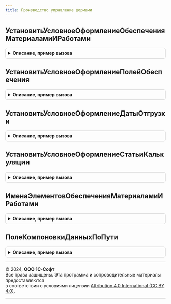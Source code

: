 ```yaml
---
title: Производство управление формами
---
```



## УстановитьУсловноеОформлениеОбеспеченияМатериаламиИРаботами
<details style="margin: 1em 0; padding: 0.5em; border: 1px solid #ccc; border-radius: 6px;">

<summary style="font-weight: bold; cursor: pointer;">Описание, пример вызова</summary>

```bsl

// Добавляет на форму условное оформление обеспечения производства.
//
// Параметры:
//  Форма            - ФормаКлиентскогоПриложения - форма.
//  ИмяОбъекта       - Строка - имя объекта.
//  ИмяТЧ            - Строка - имя табличной части.
//  ИменаЭлементов   - см. ПроизводствоУправлениеФормами.ИменаЭлементовОбеспеченияМатериаламиИРаботами
//  ПутиКДанным      - Структура, Неопределено - пути к данным.
//
Процедура УстановитьУсловноеОформлениеОбеспеченияМатериаламиИРаботами(Форма, ИмяОбъекта, ИмяТЧ, ИменаЭлементов, ПутиКДанным = Неопределено) Экспорт
```

Пример вызова
```bsl
ПроизводствоУправлениеФормами.УстановитьУсловноеОформлениеОбеспеченияМатериаламиИРаботами(Форма, ИмяОбъекта, ИмяТЧ, ИменаЭлементов, ПутиКДанным);
```
</details>

## УстановитьУсловноеОформлениеПолейОбеспечения
<details style="margin: 1em 0; padding: 0.5em; border: 1px solid #ccc; border-radius: 6px;">

<summary style="font-weight: bold; cursor: pointer;">Описание, пример вызова</summary>

```bsl

// Добавляет на форму условное оформление для поля ВариантОбеспечения.
//
// Параметры:
//  Форма            - ФормаКлиентскогоПриложения - форма.
//  ИмяОбъекта       - Строка - имя объекта.
//  ИмяТЧ            - Строка - имя табличной части.
//  ПутиКДанным      - Структура, Неопределено - пути к данным.
//
Процедура УстановитьУсловноеОформлениеПолейОбеспечения(Форма, ИмяОбъекта, ИмяТЧ, ПутиКДанным = Неопределено) Экспорт
```

Пример вызова
```bsl
ПроизводствоУправлениеФормами.УстановитьУсловноеОформлениеПолейОбеспечения(Форма, ИмяОбъекта, ИмяТЧ, ПутиКДанным);
```
</details>

## УстановитьУсловноеОформлениеДатыОтгрузки
<details style="margin: 1em 0; padding: 0.5em; border: 1px solid #ccc; border-radius: 6px;">

<summary style="font-weight: bold; cursor: pointer;">Описание, пример вызова</summary>

```bsl

// Добавляет на форму условное оформление для поля ДатаОтгрузки.
//
// Параметры:
//  Форма            - ФормаКлиентскогоПриложения - форма.
//  ИмяОбъекта       - Строка - имя объекта.
//  ИмяТЧ            - Строка - имя табличной части.
//  ПутиКДанным      - Структура, Неопределено - пути к данным.
//
Процедура УстановитьУсловноеОформлениеДатыОтгрузки(Форма, ИмяОбъекта, ИмяТЧ, ПутиКДанным = Неопределено) Экспорт
```

Пример вызова
```bsl
ПроизводствоУправлениеФормами.УстановитьУсловноеОформлениеДатыОтгрузки(Форма, ИмяОбъекта, ИмяТЧ, ПутиКДанным);
```
</details>

## УстановитьУсловноеОформлениеСтатьиКалькуляции
<details style="margin: 1em 0; padding: 0.5em; border: 1px solid #ccc; border-radius: 6px;">

<summary style="font-weight: bold; cursor: pointer;">Описание, пример вызова</summary>

```bsl

// Добавляет на форму условное оформление для поля СтатьяКалькуляции.
//
// Параметры:
//  Форма            - ФормаКлиентскогоПриложения - форма.
//  ИмяОбъекта       - Строка - имя объекта.
//  ИмяТЧ            - Строка - имя табличной части.
//  ИмяЭлемента      - Строка - имя оформляемого элемента формы.
//  ПутиКДанным      - Структура, Неопределено - пути к данным.
//  ЕстьОтменаСтрок  - Булево - признак отмены строк.
//
Процедура УстановитьУсловноеОформлениеСтатьиКалькуляции(Форма, ИмяОбъекта, ИмяТЧ, ИмяЭлемента, ПутиКДанным = Неопределено, ЕстьОтменаСтрок = Ложь) Экспорт
```

Пример вызова
```bsl
ПроизводствоУправлениеФормами.УстановитьУсловноеОформлениеСтатьиКалькуляции(Форма, ИмяОбъекта, ИмяТЧ, ИмяЭлемента, ПутиКДанным, ЕстьОтменаСтрок);
```
</details>

## ИменаЭлементовОбеспеченияМатериаламиИРаботами
<details style="margin: 1em 0; padding: 0.5em; border: 1px solid #ccc; border-radius: 6px;">

<summary style="font-weight: bold; cursor: pointer;">Описание, пример вызова</summary>

```bsl

// Формирует структуру имен оформляемых элементов формы.
//
// Возвращаемое значение:
//  Структура - Имена элементов обеспечения этапа производства:
// * ДатаОтгрузки - Строка - имя элемента на форме
// * ИмяТЧ - Строка - имя элемента табличной части формы
// * ТЧНоменклатураЕдиницаИзмерения - Строка - имя колонки в табличной части
// * ТЧХарактеристика - Строка - имя колонки в табличной части
// * ТЧСерия - Строка - имя колонки в табличной части
// * ТЧСпецификация - Строка - имя колонки в табличной части
// * ТЧСклад - Строка - имя колонки в табличной части
// * ТЧДатаОтгрузки - Строка - имя колонки в табличной части
// * ТЧКоличествоУпаковок - Строка - имя колонки в табличной части
// * ТЧЦена - Строка - имя колонки в табличной части
// * ТЧСумма - Строка - имя колонки в табличной части
// * ТЧОтменено - Строка - имя колонки в табличной части
// * ТЧПричинаОтмены - Строка - имя колонки в табличной части
// * ТЧОбособленно - Строка - имя колонки в табличной части
// * ТЧСтатьяКалькуляции - Строка - имя колонки в табличной части
Функция ИменаЭлементовОбеспеченияМатериаламиИРаботами() Экспорт
```

Пример вызова
```bsl
Результат = ПроизводствоУправлениеФормами.ИменаЭлементовОбеспеченияМатериаламиИРаботами() 
```
</details>

## ПолеКомпоновкиДанныхПоПути
<details style="margin: 1em 0; padding: 0.5em; border: 1px solid #ccc; border-radius: 6px;">

<summary style="font-weight: bold; cursor: pointer;">Описание, пример вызова</summary>

```bsl

// Поле компоновки данных по пути.
//
// Параметры:
//  ИмяОбъекта - Строка - Имя объекта
//  ПутиКДанным - Структура - Пути к данным
//  ИмяПоля - Строка - Имя поля
//
// Возвращаемое значение:
//  ПолеКомпоновкиДанных - Поле компоновки данных по пути
//
Функция ПолеКомпоновкиДанныхПоПути(ИмяОбъекта, ПутиКДанным, ИмяПоля) Экспорт
```

Пример вызова
```bsl
Результат = ПроизводствоУправлениеФормами.ПолеКомпоновкиДанныхПоПути(ИмяОбъекта, ПутиКДанным, ИмяПоля) 
```
</details>

---

© 2024, **ООО 1С-Софт**  
Все права защищены. Эта программа и сопроводительные материалы предоставляются  
в соответствии с условиями лицензии [Attribution 4.0 International (CC BY 4.0)](https://creativecommons.org/licenses/by/4.0/legalcode).

---
